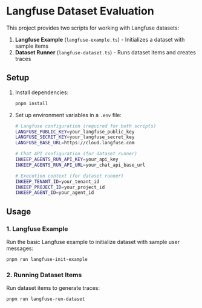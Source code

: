 # Langfuse Dataset Evaluation

This project provides two scripts for working with Langfuse datasets:

1. **Langfuse Example** (`langfuse-example.ts`) - Initializes a dataset with sample items
2. **Dataset Runner** (`langfuse-dataset.ts`) - Runs dataset items and creates traces

## Setup

1. Install dependencies:
   ```bash
   pnpm install
   ```

2. Set up environment variables in a `.env` file:
   ```bash
   # Langfuse configuration (required for both scripts)
   LANGFUSE_PUBLIC_KEY=your_langfuse_public_key
   LANGFUSE_SECRET_KEY=your_langfuse_secret_key
   LANGFUSE_BASE_URL=https://cloud.langfuse.com

   # Chat API configuration (for dataset runner)
   INKEEP_AGENTS_RUN_API_KEY=your_api_key
   INKEEP_AGENTS_RUN_API_URL=your_chat_api_base_url

   # Execution context (for dataset runner)
   INKEEP_TENANT_ID=your_tenant_id
   INKEEP_PROJECT_ID=your_project_id
   INKEEP_AGENT_ID=your_agent_id
   ```

## Usage

### 1. Langfuse Example

Run the basic Langfuse example to initialize dataset with sample user messages:

```bash
pnpm run langfuse-init-example
```

### 2. Running Dataset Items 

Run dataset items to generate traces:

```bash
pnpm run langfuse-run-dataset
```
